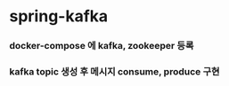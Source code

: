 # spring-kafka


### docker-compose 에 kafka, zookeeper 등록

### kafka topic 생성 후 메시지 consume, produce 구현

